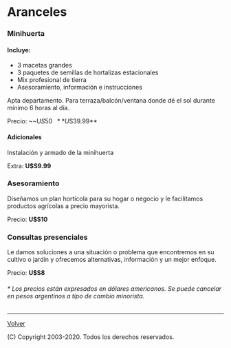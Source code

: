 # Aranceles

### Minihuerta

#### Incluye:
- 3 macetas grandes
- 3 paquetes de semillas de hortalizas estacionales
- Mix profesional de tierra
- Asesoramiento, información e instrucciones

Apta departamento. Para terraza/balcón/ventana donde dé el sol durante mínimo 6 horas al día.

Precio: ~~U$S50~~ **U$S39.99**

#### Adicionales

Instalación y armado de la minihuerta

Extra: **U$S9.99**

### Asesoramiento

Diseñamos un plan hortícola para su hogar o negocio y le facilitamos productos agrícolas a precio mayorista.

Precio: **U$S10**


### Consultas presenciales

Le damos soluciones a una situación o problema que encontremos en su cultivo o jardín y ofrecemos alternativas, información y un mejor enfoque.

Precio: **U$S8**

###### * Los precios están expresados en dólares americanos. Se puede cancelar en pesos argentinos a tipo de cambio minorista.

---
[Volver](/)

(C) Copyright 2003-2020. Todos los derechos reservados.
